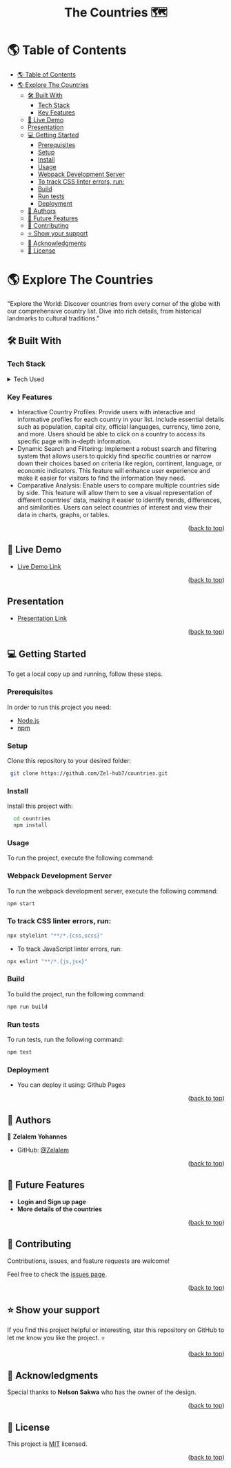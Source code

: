 <a name="readme-top"></a>

<div align="center">
  <h1><b>The Countries 🗺️</b></h1>

</div>

# 🌎 Table of Contents

- [🌎 Table of Contents](#-table-of-contents)
- [🌎 Explore The Countries ](#-explore-the-countries-)
  - [🛠 Built With ](#-built-with-)
    - [Tech Stack ](#tech-stack-)
    - [Key Features ](#key-features-)
  - [🚀 Live Demo ](#-live-demo-)
  - [Presentation ](#presentation-)
  - [💻 Getting Started ](#-getting-started-)
    - [Prerequisites](#prerequisites)
    - [Setup](#setup)
    - [Install](#install)
    - [Usage](#usage)
    - [Webpack Development Server](#webpack-development-server)
    - [To track CSS linter errors, run:](#to-track-css-linter-errors-run)
    - [Build](#build)
    - [Run tests](#run-tests)
    - [Deployment](#deployment)
  - [👥 Authors ](#-authors-)
  - [🔭 Future Features ](#-future-features-)
  - [🤝 Contributing ](#-contributing-)
  - [⭐️ Show your support ](#️-show-your-support-)
  - [🙏 Acknowledgments ](#-acknowledgments-)
  - [📝 License ](#-license-)

# 🌎 Explore The Countries <a name="#about-project"></a>

"Explore the World: Discover countries from every corner of the globe with our comprehensive country list. Dive into rich details, from historical landmarks to cultural traditions."

## 🛠 Built With <a name="built-with"></a>

### Tech Stack <a name="tech-stack"></a>

<details>
  <summary>Tech Used</summary>
  <ul>
    <li><a href="#">React</a></li>
    <li><a href="#">Redux</a></li>
  </ul>
</details>

<!-- Features -->

### Key Features <a name="key-features"></a>

- Interactive Country Profiles: Provide users with interactive and informative profiles for each country in your list. Include essential details such as population, capital city, official languages, currency, time zone, and more. Users should be able to click on a country to access its specific page with in-depth information.
- Dynamic Search and Filtering: Implement a robust search and filtering system that allows users to quickly find specific countries or narrow down their choices based on criteria like region, continent, language, or economic indicators. This feature will enhance user experience and make it easier for visitors to find the information they need.
- Comparative Analysis: Enable users to compare multiple countries side by side. This feature will allow them to see a visual representation of different countries' data, making it easier to identify trends, differences, and similarities. Users can select countries of interest and view their data in charts, graphs, or tables.

<p align="right">(<a href="#readme-top">back to top</a>)</p>

<!-- LIVE DEMO -->

## 🚀 Live Demo <a name="live-demo"></a>

- [Live Demo Link](https://dev--phenomenal-pony-c46c4d.netlify.app/)

<p align="right">(<a href="#readme-top">back to top</a>)</p>

<!-- PRESENTATION -->

##  Presentation <a name="presentation"></a>

- [Presentation Link ]()

<p align="right">(<a href="#readme-top">back to top</a>)</p>

<!-- GETTING STARTED -->

## 💻 Getting Started <a name="getting-started"></a>

To get a local copy up and running, follow these steps.

### Prerequisites

In order to run this project you need:

- <a href="https://nodejs.org/en/download">Node.js</a>
- <a href="https://docs.npmjs.com/downloading-and-installing-node-js-and-npm">npm</a>

### Setup

Clone this repository to your desired folder:

```sh
 git clone https://github.com/Zel-hub7/countries.git
```

### Install

Install this project with:

```sh
  cd countries
  npm install
```

### Usage

To run the project, execute the following command:

### Webpack Development Server

To run the webpack development server, execute the following command:

```bash
npm start
```

### To track CSS linter errors, run:

```bash
npx stylelint "**/*.{css,scss}"
```

- To track JavaScript linter errors, run:

```bash
npx eslint "**/*.{js,jsx}"
```

### Build

To build the project, run the following command:

```bash
npm run build
```

### Run tests

To run tests, run the following command:

```sh
npm test
```

### Deployment

- You can deploy it using: Github Pages

<p align="right">(<a href="#readme-top">back to top</a>)</p>

<!-- AUTHORS -->

## 👥 Authors <a name="authors"></a>

👤 **Zelalem Yohannes**

- GitHub: [@Zelalem](https://github.com/Zel-hub7)


<p align="right">(<a href="#readme-top">back to top</a>)</p>

<!-- FUTURE FEATURES -->

## 🔭 Future Features <a name="future-features"></a>

- **Login and Sign up page**
- **More details of the countries**

<p align="right">(<a href="#readme-top">back to top</a>)</p>

<!-- CONTRIBUTING -->

## 🤝 Contributing <a name="contributing"></a>

Contributions, issues, and feature requests are welcome!

Feel free to check the [issues page](https://github.com/meryemsanem/countries-capstone-project/issues).

<p align="right">(<a href="#readme-top">back to top</a>)</p>

<!-- SUPPORT -->

## ⭐️ Show your support <a name="support"></a>

If you find this project helpful or interesting, star this repository on GitHub to let me know you like the project. ⭐️

<p align="right">(<a href="#readme-top">back to top</a>)</p>

<!-- ACKNOWLEDGEMENTS -->

## 🙏 Acknowledgments <a name="acknowledgements"></a>

Special thanks to **Nelson Sakwa** who has the owner of the design.

<p align="right">(<a href="#readme-top">back to top</a>)</p>

<!-- LICENSE -->

## 📝 License <a name="license"></a>

This project is [MIT](./LICENSE) licensed.

<p align="right">(<a href="#readme-top">back to top</a>)</p>

<a name="readme-top"></a>